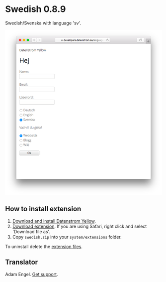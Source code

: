 Swedish 0.8.9
=============
Swedish/Svenska with language 'sv'.

<p align="center"><img src="swedish-screenshot.png?raw=true" alt="Screenshot"></p>

## How to install extension

1. [Download and install Datenstrom Yellow](https://github.com/datenstrom/yellow/).
2. [Download extension](https://github.com/datenstrom/yellow-extensions/raw/master/zip/swedish.zip). If you are using Safari, right click and select 'Download file as'.
3. Copy `swedish.zip` into your `system/extensions` folder.

To uninstall delete the [extension files](extension.ini).

## Translator

Adam Engel. [Get support](https://developers.datenstrom.se/help/support).
